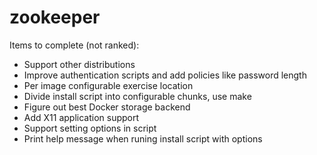 zookeeper
=========

Items to complete (not ranked):

* Support other distributions
* Improve authentication scripts and add policies like password length
* Per image configurable exercise location
* Divide install script into configurable chunks, use make
* Figure out best Docker storage backend
* Add X11 application support
* Support setting options in script
* Print help message when runing install script with options
